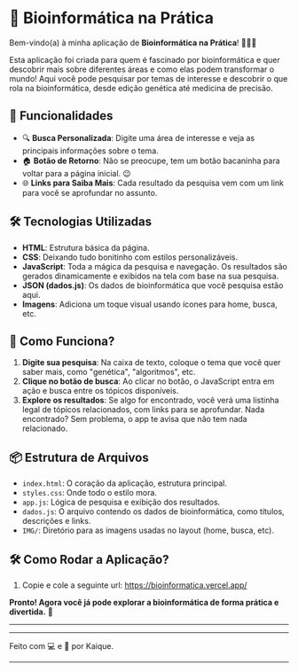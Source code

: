 
# 🧬 Bioinformática na Prática

Bem-vindo(a) à minha aplicação de **Bioinformática na Prática**! 🌱🧑‍🔬

Esta aplicação foi criada para quem é fascinado por bioinformática e quer descobrir mais sobre diferentes áreas e como elas podem transformar o mundo! Aqui você pode pesquisar por temas de interesse e descobrir o que rola na bioinformática, desde edição genética até medicina de precisão.

## 🚀 Funcionalidades

- 🔍 **Busca Personalizada**: Digite uma área de interesse e veja as principais informações sobre o tema.
- 🏠 **Botão de Retorno**: Não se preocupe, tem um botão bacaninha para voltar para a página inicial. 😉
- 🌐 **Links para Saiba Mais**: Cada resultado da pesquisa vem com um link para você se aprofundar no assunto.

## 🛠️ Tecnologias Utilizadas

- **HTML**: Estrutura básica da página.
- **CSS**: Deixando tudo bonitinho com estilos personalizáveis.
- **JavaScript**: Toda a mágica da pesquisa e navegação. Os resultados são gerados dinamicamente e exibidos na tela com base na sua pesquisa.
- **JSON (dados.js)**: Os dados de bioinformática que você pesquisa estão aqui.
- **Imagens**: Adiciona um toque visual usando ícones para home, busca, etc.

## 📝 Como Funciona?

1. **Digite sua pesquisa**: Na caixa de texto, coloque o tema que você quer saber mais, como "genética", "algoritmos", etc.
2. **Clique no botão de busca**: Ao clicar no botão, o JavaScript entra em ação e busca entre os tópicos disponíveis.
3. **Explore os resultados**: Se algo for encontrado, você verá uma listinha legal de tópicos relacionados, com links para se aprofundar. Nada encontrado? Sem problema, o app te avisa que não tem nada relacionado.

## 📦 Estrutura de Arquivos

- `index.html`: O coração da aplicação, estrutura principal.
- `styles.css`: Onde todo o estilo mora.
- `app.js`: Lógica de pesquisa e exibição dos resultados.
- `dados.js`: O arquivo contendo os dados de bioinformática, como títulos, descrições e links.
- `IMG/`: Diretório para as imagens usadas no layout (home, busca, etc).

## 🛠️ Como Rodar a Aplicação?

1. Copie e cole a seguinte url:
  https://bioinformatica.vercel.app/

**Pronto! Agora você já pode explorar a bioinformática de forma prática e divertida.** 🎉

---

---

Feito com 💻 e 🧠 por Kaique.

--- 
